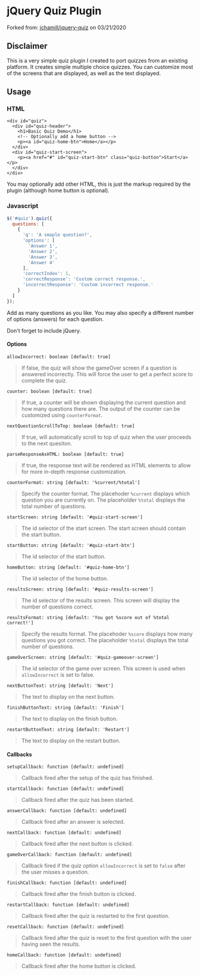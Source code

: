 # jQuery Quiz Plugin

Forked from: [jchamill/jquery-quiz](https://github.com/jchamill/jquery-quiz) on 03/21/2020

## Disclaimer

This is a very simple quiz plugin I created to port quizzes from
an existing platform. It creates simple multiple choice quizzes.
You can customize most of the screens that are displayed, as well
as the text displayed.

## Usage

### HTML

```
<div id="quiz">
  <div id="quiz-header">
    <h1>Basic Quiz Demo</h1>
    <!-- Optionally add a home button -->
    <p><a id="quiz-home-btn">Home</a></p>
  </div>
  <div id="quiz-start-screen">
    <p><a href="#" id="quiz-start-btn" class="quiz-button">Start</a></p>
  </div>
</div>
```

You may optionally add other HTML, this is just the markup
required by the plugin (although home button is optional).

### Javascript

```javascript
$('#quiz').quiz({
  questions: [
    {
      'q': 'A smaple question?',
      'options': [
        'Answer 1',
        'Answer 2',
        'Answer 3',
        'Answer 4'
      ],
      'correctIndex': 1,
      'correctResponse': 'Custom correct response.',
      'incorrectResponse': 'Custom incorrect response.'
    }
  ]
});
```

Add as many questions as you like. You may also specify a
different number of options (answers) for each question.

Don't forget to include jQuery.

#### Options

`allowIncorrect: boolean [default: true]`
> If false, the quiz will show the gameOver screen if a
> question is answered incorrectly. This will force the user
> to get a perfect score to complete the quiz.

`counter: boolean [default: true]`
> If true, a counter will be shown displaying the current
> question and how many questions there are. The output
> of the counter can be customized using `counterFormat`.

`nextQuestionScrollToTop: boolean [default: true]`
> If true, will automatically scroll to top of quiz
> when the user proceeds to the next quesiton.

`parseResponseAsHTML: boolean [default: true]`
> If true, the response text will be rendered as HTML
> elements to allow for more in-depth response customization.

`counterFormat: string [default: '%current/%total']`
> Specify the counter format. The placehoder `%current`
> displays which question you are currently on. The placeholder
> `%total` displays the total number of questions.

`startScreen: string [default: '#quiz-start-screen']`
> The id selector of the start screen. The start screen should
> contain the start button.

`startButton: string [default: '#quiz-start-btn']`
> The id selector of the start button.

`homeButton: string [default: '#quiz-home-btn']`
> The id selector of the home button.

`resultsScreen: string [default: '#quiz-results-screen']`
> The id selector of the results screen. This screen will
> display the number of questions correct.

`resultsFormat: string [default: 'You got %score out of %total correct!']`
> Specify the results format. The placehoder `%score`
> displays how many questions you got correct. The placeholder
> `%total` displays the total number of questions.

`gameOverScreen: string [default: '#quiz-gameover-screen']`
> The id selector of the game over screen. This screen is
> used when `allowIncorrect` is set to false.

`nextButtonText: string [default: 'Next']`
> The text to display on the next button.

`finishButtonText: string [default: 'Finish']`
> The text to display on the finish button.

`restartButtonText: string [default: 'Restart']`
> The text to display on the restart button.

#### Callbacks

`setupCallback: function [default: undefined]`
> Callback fired after the setup of the quiz has finished.

`startCallback: function [default: undefined]`
> Callback fired after the quiz has been started.

`answerCallback: function [default: undefined]`
> Callback fired after an answer is selected.

`nextCallback: function [default: undefined]`
> Callback fired after the next button is clicked.

`gameOverCallback: function [default: undefined]`
> Callback fired if the quiz option `allowIncorrect` is
> set to `false` after the user misses a question.

`finishCallback: function [default: undefined]`
> Callback fired after the finish button is clicked.

`restartCallback: function [default: undefined]`
> Callback fired after the quiz is restarted to the
> first question.

`resetCallback: function [default: undefined]`
> Callback fired after the quiz is reset to 
> the first question with the user having seen the results.

`homeCallback: function [default: undefined]`
> Callback fired after the home button is clicked.